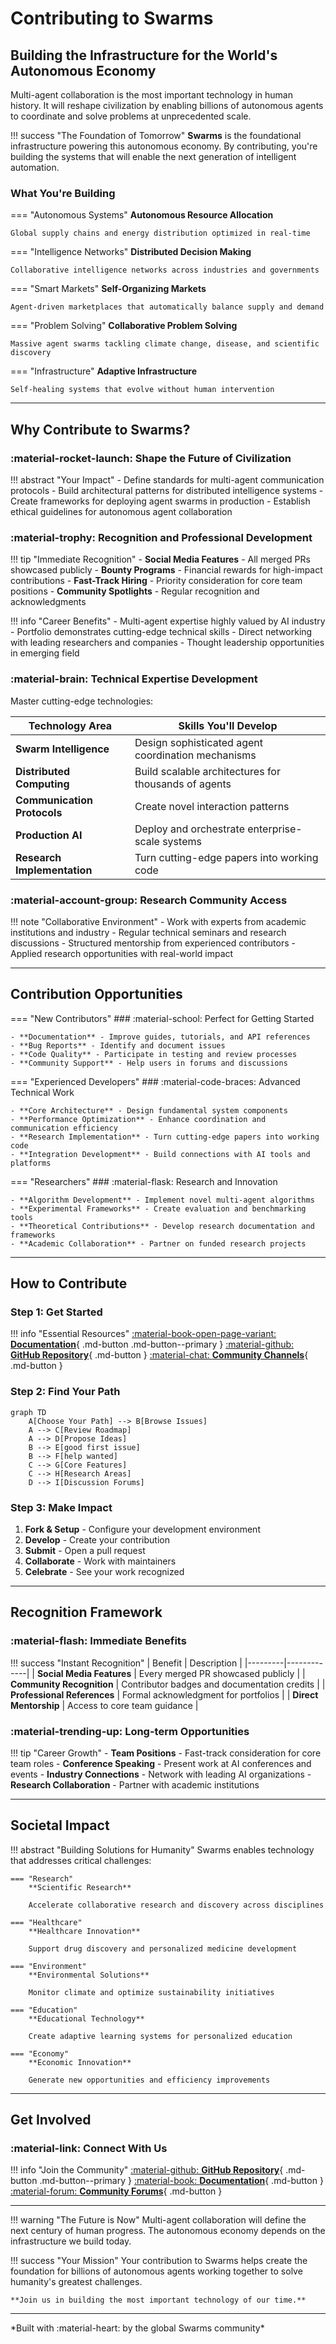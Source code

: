 # Contributing to Swarms

## Building the Infrastructure for the World's Autonomous Economy

Multi-agent collaboration is the most important technology in human history. It will reshape civilization by enabling billions of autonomous agents to coordinate and solve problems at unprecedented scale.

!!! success "The Foundation of Tomorrow"
    **Swarms** is the foundational infrastructure powering this autonomous economy. By contributing, you're building the systems that will enable the next generation of intelligent automation.

### What You're Building

=== "Autonomous Systems"
    **Autonomous Resource Allocation**
    
    Global supply chains and energy distribution optimized in real-time

=== "Intelligence Networks"
    **Distributed Decision Making**
    
    Collaborative intelligence networks across industries and governments

=== "Smart Markets"
    **Self-Organizing Markets**
    
    Agent-driven marketplaces that automatically balance supply and demand

=== "Problem Solving"
    **Collaborative Problem Solving**
    
    Massive agent swarms tackling climate change, disease, and scientific discovery

=== "Infrastructure"
    **Adaptive Infrastructure**
    
    Self-healing systems that evolve without human intervention

---

## Why Contribute to Swarms?

### :material-rocket-launch: Shape the Future of Civilization

!!! abstract "Your Impact"
    - Define standards for multi-agent communication protocols
    - Build architectural patterns for distributed intelligence systems
    - Create frameworks for deploying agent swarms in production
    - Establish ethical guidelines for autonomous agent collaboration

### :material-trophy: Recognition and Professional Development

!!! tip "Immediate Recognition"
    - **Social Media Features** - All merged PRs showcased publicly
    - **Bounty Programs** - Financial rewards for high-impact contributions
    - **Fast-Track Hiring** - Priority consideration for core team positions
    - **Community Spotlights** - Regular recognition and acknowledgments

!!! info "Career Benefits"
    - Multi-agent expertise highly valued by AI industry
    - Portfolio demonstrates cutting-edge technical skills
    - Direct networking with leading researchers and companies
    - Thought leadership opportunities in emerging field

### :material-brain: Technical Expertise Development

Master cutting-edge technologies:

| Technology Area | Skills You'll Develop |
|----------------|----------------------|
| **Swarm Intelligence** | Design sophisticated agent coordination mechanisms |
| **Distributed Computing** | Build scalable architectures for thousands of agents |
| **Communication Protocols** | Create novel interaction patterns |
| **Production AI** | Deploy and orchestrate enterprise-scale systems |
| **Research Implementation** | Turn cutting-edge papers into working code |

### :material-account-group: Research Community Access

!!! note "Collaborative Environment"
    - Work with experts from academic institutions and industry
    - Regular technical seminars and research discussions
    - Structured mentorship from experienced contributors
    - Applied research opportunities with real-world impact

---

## Contribution Opportunities

=== "New Contributors"
    ### :material-school: Perfect for Getting Started
    
    - **Documentation** - Improve guides, tutorials, and API references
    - **Bug Reports** - Identify and document issues
    - **Code Quality** - Participate in testing and review processes
    - **Community Support** - Help users in forums and discussions

=== "Experienced Developers"
    ### :material-code-braces: Advanced Technical Work
    
    - **Core Architecture** - Design fundamental system components
    - **Performance Optimization** - Enhance coordination and communication efficiency
    - **Research Implementation** - Turn cutting-edge papers into working code
    - **Integration Development** - Build connections with AI tools and platforms

=== "Researchers"
    ### :material-flask: Research and Innovation
    
    - **Algorithm Development** - Implement novel multi-agent algorithms
    - **Experimental Frameworks** - Create evaluation and benchmarking tools
    - **Theoretical Contributions** - Develop research documentation and frameworks
    - **Academic Collaboration** - Partner on funded research projects

---

## How to Contribute

### Step 1: Get Started

!!! info "Essential Resources"
    [:material-book-open-page-variant: **Documentation**](https://docs.swarms.world/en/latest/){ .md-button .md-button--primary }
    [:material-github: **GitHub Repository**](https://github.com/kyegomez/swarms){ .md-button }
    [:material-chat: **Community Channels**](#){ .md-button }

### Step 2: Find Your Path

```mermaid
graph TD
    A[Choose Your Path] --> B[Browse Issues]
    A --> C[Review Roadmap]
    A --> D[Propose Ideas]
    B --> E[good first issue]
    B --> F[help wanted]
    C --> G[Core Features]
    C --> H[Research Areas]
    D --> I[Discussion Forums]
```

### Step 3: Make Impact

1. **Fork & Setup** - Configure your development environment
2. **Develop** - Create your contribution
3. **Submit** - Open a pull request
4. **Collaborate** - Work with maintainers
5. **Celebrate** - See your work recognized

---

## Recognition Framework

### :material-flash: Immediate Benefits

!!! success "Instant Recognition"
    | Benefit | Description |
    |---------|-------------|
    | **Social Media Features** | Every merged PR showcased publicly |
    | **Community Recognition** | Contributor badges and documentation credits |
    | **Professional References** | Formal acknowledgment for portfolios |
    | **Direct Mentorship** | Access to core team guidance |

### :material-trending-up: Long-term Opportunities

!!! tip "Career Growth"
    - **Team Positions** - Fast-track consideration for core team roles
    - **Conference Speaking** - Present work at AI conferences and events
    - **Industry Connections** - Network with leading AI organizations
    - **Research Collaboration** - Partner with academic institutions

---

## Societal Impact

!!! abstract "Building Solutions for Humanity"
    Swarms enables technology that addresses critical challenges:

    === "Research"
        **Scientific Research**
        
        Accelerate collaborative research and discovery across disciplines

    === "Healthcare"
        **Healthcare Innovation**
        
        Support drug discovery and personalized medicine development

    === "Environment"
        **Environmental Solutions**
        
        Monitor climate and optimize sustainability initiatives

    === "Education"
        **Educational Technology**
        
        Create adaptive learning systems for personalized education

    === "Economy"
        **Economic Innovation**
        
        Generate new opportunities and efficiency improvements

---

## Get Involved

### :material-link: Connect With Us

!!! info "Join the Community"
    [:material-github: **GitHub Repository**](https://github.com/kyegomez/swarms){ .md-button .md-button--primary }
    [:material-book: **Documentation**](https://docs.swarms.world/en/latest/){ .md-button }
    [:material-forum: **Community Forums**](#){ .md-button }

---

!!! warning "The Future is Now"
    Multi-agent collaboration will define the next century of human progress. The autonomous economy depends on the infrastructure we build today.

!!! success "Your Mission"
    Your contribution to Swarms helps create the foundation for billions of autonomous agents working together to solve humanity's greatest challenges.

    **Join us in building the most important technology of our time.**

---

<div class="result" markdown>
*Built with :material-heart: by the global Swarms community*
</div>